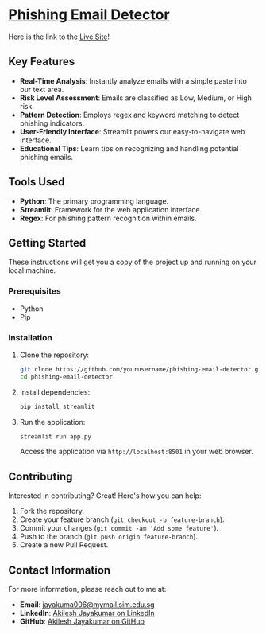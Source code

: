 # [Phishing Email Detector](https://phishing-email-detector.streamlit.app/)

Here is the link to the [Live Site](https://phishing-email-detector.streamlit.app/)!

## Key Features

- **Real-Time Analysis**: Instantly analyze emails with a simple paste into our text area.
- **Risk Level Assessment**: Emails are classified as Low, Medium, or High risk.
- **Pattern Detection**: Employs regex and keyword matching to detect phishing indicators.
- **User-Friendly Interface**: Streamlit powers our easy-to-navigate web interface.
- **Educational Tips**: Learn tips on recognizing and handling potential phishing emails.

## Tools Used

- **Python**: The primary programming language.
- **Streamlit**: Framework for the web application interface.
- **Regex**: For phishing pattern recognition within emails.

## Getting Started

These instructions will get you a copy of the project up and running on your local machine.

### Prerequisites

- Python
- Pip

### Installation

1. Clone the repository:
   ```bash
   git clone https://github.com/yourusername/phishing-email-detector.git
   cd phishing-email-detector
   ```

2. Install dependencies:
   ```bash
   pip install streamlit
   ```

3. Run the application:
   ```bash
   streamlit run app.py
   ```
   Access the application via `http://localhost:8501` in your web browser.

## Contributing

Interested in contributing? Great! Here's how you can help:

1. Fork the repository.
2. Create your feature branch (`git checkout -b feature-branch`).
3. Commit your changes (`git commit -am 'Add some feature'`).
4. Push to the branch (`git push origin feature-branch`).
5. Create a new Pull Request.

## Contact Information

For more information, please reach out to me at:

- **Email**: jayakuma006@mymail.sim.edu.sg
- **LinkedIn**: [Akilesh Jayakumar on LinkedIn](https://www.linkedin.com/in/akileshjayakumar/)
- **GitHub**: [Akilesh Jayakumar on GitHub](https://github.com/akileshjayakumar)
